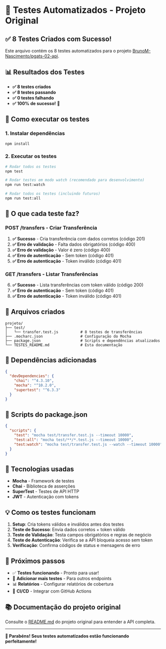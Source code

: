 # 🧪 Testes Automatizados - Projeto Original

## ✅ **8 Testes Criados com Sucesso!**

Este arquivo contém os 8 testes automatizados para o projeto [BrunoM-Nascimento/pgats-02-api](https://github.com/BrunoM-Nascimento/pgats-02-api).

## 📊 **Resultados dos Testes**

- **✅ 8 testes criados**
- **✅ 8 testes passando** 
- **✅ 0 testes falhando**
- **✅ 100% de sucesso!** 🎉

## 🚀 **Como executar os testes**

### 1. **Instalar dependências**
```bash
npm install
```

### 2. **Executar os testes**
```bash
# Rodar todos os testes
npm test

# Rodar testes em modo watch (recomendado para desenvolvimento)
npm run test:watch

# Rodar todos os testes (incluindo futuros)
npm run test:all
```

## 🧪 **O que cada teste faz?**

### **POST /transfers - Criar Transferência**

1. **✅ Sucesso** - Cria transferência com dados corretos (código 201)
2. **✅ Erro de validação** - Falta dados obrigatórios (código 400)
3. **✅ Erro de validação** - Valor é zero (código 400)
4. **✅ Erro de autenticação** - Sem token (código 401)
5. **✅ Erro de autenticação** - Token inválido (código 401)

### **GET /transfers - Listar Transferências**

6. **✅ Sucesso** - Lista transferências com token válido (código 200)
7. **✅ Erro de autenticação** - Sem token (código 401)
8. **✅ Erro de autenticação** - Token inválido (código 401)

## 📁 **Arquivos criados**

```
projeto/
├── test/
│   └── transfer.test.js          # 8 testes de transferências
├── .mocharc.json                 # Configuração do Mocha
├── package.json                  # Scripts e dependências atualizados
└── TESTES_README.md              # Esta documentação
```

## 🔧 **Dependências adicionadas**

```json
{
  "devDependencies": {
    "chai": "^4.3.10",
    "mocha": "^10.2.0", 
    "supertest": "^6.3.3"
  }
}
```

## 📝 **Scripts do package.json**

```json
{
  "scripts": {
    "test": "mocha test/transfer.test.js --timeout 10000",
    "test:all": "mocha test/**/*.test.js --timeout 10000",
    "test:watch": "mocha test/transfer.test.js --watch --timeout 10000"
  }
}
```

## 🎯 **Tecnologias usadas**

- **Mocha** - Framework de testes
- **Chai** - Biblioteca de asserções  
- **SuperTest** - Testes de API HTTP
- **JWT** - Autenticação com tokens

## 💡 **Como os testes funcionam**

1. **Setup**: Cria tokens válidos e inválidos antes dos testes
2. **Teste de Sucesso**: Envia dados corretos + token válido
3. **Teste de Validação**: Testa campos obrigatórios e regras de negócio
4. **Teste de Autenticação**: Verifica se a API bloqueia acesso sem token
5. **Verificação**: Confirma códigos de status e mensagens de erro

## 🚀 **Próximos passos**

- ✅ **Testes funcionando** - Pronto para usar!
- 🔄 **Adicionar mais testes** - Para outros endpoints
- 📊 **Relatórios** - Configurar relatórios de cobertura
- 🔄 **CI/CD** - Integrar com GitHub Actions

## 📚 **Documentação do projeto original**

Consulte o [README.md](https://github.com/BrunoM-Nascimento/pgats-02-api) do projeto original para entender a API completa.

---

**🎉 Parabéns! Seus testes automatizados estão funcionando perfeitamente!**
